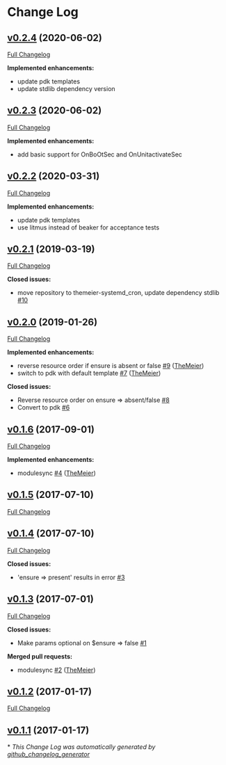 # Change Log

## [v0.2.4](https://github.com/TheMeier/themeier-systemd_cron/tree/v0.2.4) (2020-06-02)
[Full Changelog](https://github.com/TheMeier/themeier-systemd_cron/compare/v0.2.3...v0.2.4)

**Implemented enhancements:**

- update pdk templates
- update stdlib dependency version

## [v0.2.3](https://github.com/TheMeier/themeier-systemd_cron/tree/v0.2.3) (2020-06-02)
[Full Changelog](https://github.com/TheMeier/themeier-systemd_cron/compare/v0.2.2...v0.2.3)

**Implemented enhancements:**

- add basic support for OnBoOtSec and OnUnitactivateSec

## [v0.2.2](https://github.com/TheMeier/themeier-systemd_cron/tree/v0.2.2) (2020-03-31)
[Full Changelog](https://github.com/TheMeier/themeier-systemd_cron/compare/v0.2.1...v0.2.2)

**Implemented enhancements:**

- update pdk templates
- use litmus instead of beaker for acceptance tests

## [v0.2.1](https://github.com/TheMeier/themeier-systemd_cron/tree/v0.2.1) (2019-03-19)
[Full Changelog](https://github.com/TheMeier/themeier-systemd_cron/compare/v0.2.0...v0.2.1)

**Closed issues:**

- move repository to themeier-systemd\_cron, update dependency stdlib [\#10](https://github.com/TheMeier/themeier-systemd_cron/issues/10)

## [v0.2.0](https://github.com/TheMeier/themeier-systemd_cron/tree/v0.2.0) (2019-01-26)
[Full Changelog](https://github.com/TheMeier/themeier-systemd_cron/compare/v0.1.6...v0.2.0)

**Implemented enhancements:**

- reverse resource order if ensure is absent or false [\#9](https://github.com/TheMeier/themeier-systemd_cron/pull/9) ([TheMeier](https://github.com/TheMeier))
- switch to pdk with default template [\#7](https://github.com/TheMeier/themeier-systemd_cron/pull/7) ([TheMeier](https://github.com/TheMeier))

**Closed issues:**

- Reverse resource order on ensure =\> absent/false [\#8](https://github.com/TheMeier/themeier-systemd_cron/issues/8)
- Convert to pdk [\#6](https://github.com/TheMeier/themeier-systemd_cron/issues/6)

## [v0.1.6](https://github.com/TheMeier/themeier-systemd_cron/tree/v0.1.6) (2017-09-01)
[Full Changelog](https://github.com/TheMeier/themeier-systemd_cron/compare/v0.1.5...v0.1.6)

**Implemented enhancements:**

- modulesync [\#4](https://github.com/TheMeier/themeier-systemd_cron/pull/4) ([TheMeier](https://github.com/TheMeier))

## [v0.1.5](https://github.com/TheMeier/themeier-systemd_cron/tree/v0.1.5) (2017-07-10)
[Full Changelog](https://github.com/TheMeier/themeier-systemd_cron/compare/v0.1.4...v0.1.5)

## [v0.1.4](https://github.com/TheMeier/themeier-systemd_cron/tree/v0.1.4) (2017-07-10)
[Full Changelog](https://github.com/TheMeier/themeier-systemd_cron/compare/v0.1.3...v0.1.4)

**Closed issues:**

- 'ensure =\> present' results in error [\#3](https://github.com/TheMeier/themeier-systemd_cron/issues/3)

## [v0.1.3](https://github.com/TheMeier/themeier-systemd_cron/tree/v0.1.3) (2017-07-01)
[Full Changelog](https://github.com/TheMeier/themeier-systemd_cron/compare/v0.1.2...v0.1.3)

**Closed issues:**

- Make params optional on $ensure =\> false [\#1](https://github.com/TheMeier/themeier-systemd_cron/issues/1)

**Merged pull requests:**

- modulesync [\#2](https://github.com/TheMeier/themeier-systemd_cron/pull/2) ([TheMeier](https://github.com/TheMeier))

## [v0.1.2](https://github.com/TheMeier/themeier-systemd_cron/tree/v0.1.2) (2017-01-17)
[Full Changelog](https://github.com/TheMeier/themeier-systemd_cron/compare/v0.1.1...v0.1.2)

## [v0.1.1](https://github.com/TheMeier/themeier-systemd_cron/tree/v0.1.1) (2017-01-17)


\* *This Change Log was automatically generated by [github_changelog_generator](https://github.com/skywinder/Github-Changelog-Generator)*
